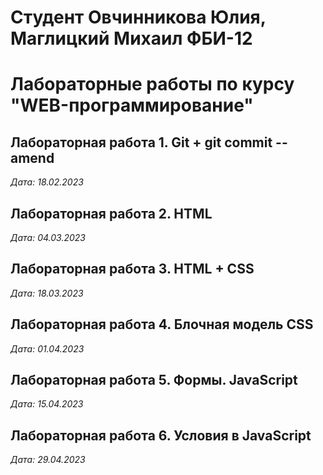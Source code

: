 # Студент Овчинникова Юлия, Маглицкий Михаил ФБИ-12 

# Лабораторные работы по курсу "WEB-программирование"

## Лабораторная работа 1. Git + git commit --amend

*Дата: 18.02.2023*

## Лабораторная работа 2. HTML

*Дата: 04.03.2023*

## Лабораторная работа 3. HTML + CSS

*Дата: 18.03.2023*

## Лабораторная работа 4. Блочная модель CSS

*Дата: 01.04.2023*

## Лабораторная работа 5. Формы. JavaScript

*Дата: 15.04.2023*

## Лабораторная работа 6. Условия в JavaScript
*Дата: 29.04.2023*
